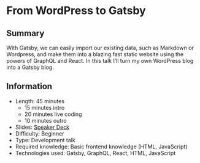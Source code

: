 # From WordPress to Gatsby

## Summary

With Gatsby, we can easily import our existing data, such as Markdown or Wordpress, and make them into a blazing fast static website using the powers of GraphQL and React.
In this talk I’ll turn my own WordPress blog into a Gatsby blog.

## Information

- Length: 45 minutes
    - 15 minutes intro
    - 20 minutes live coding
    - 10 minutes outro
- Slides: [Speaker Deck](https://speakerdeck.com/g00glen00b/from-wordpress-to-gatsby)
- Difficulty: Beginner
- Type: Development talk
- Required knowledge: Basic frontend knowledge (HTML, JavaScript)
- Technologies used: Gatsby, GraphQL, React, HTML, JavaScript

